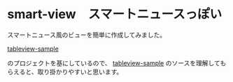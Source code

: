 # smart-view　スマートニュースっぽい  

スマートニュース風のビューを簡単に作成してみました。  
  
[tableview-sample](https://github.com/shino-g/tableview-sample)

のプロジェクトを基にしているので、
[tableview-sample](https://github.com/shino-g/tableview-sample)
のソースを理解してもらえると、取り掛かりやすいと思います。
